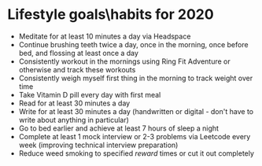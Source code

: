 # Lifestyle goals\habits for 2020

- Meditate for at least 10 minutes a day via Headspace
- Continue brushing teeth twice a day, once in the morning, once before bed, and flossing at least once a day
- Consistently workout in the mornings using Ring Fit Adventure or otherwise and track these workouts
- Consistently weigh myself first thing in the morning to track weight over time
- Take Vitamin D pill every day with first meal
- Read for at least 30 minutes a day
- Write for at least 30 minutes a day (handwritten or digital - don't have to write about anything in particular)
- Go to bed earlier and achieve at least 7 hours of sleep a night
- Complete at least 1 mock interview or 2-3 problems via Leetcode every week (improving technical interview preparation)
- Reduce weed smoking to specified *reward* times or cut it out completely